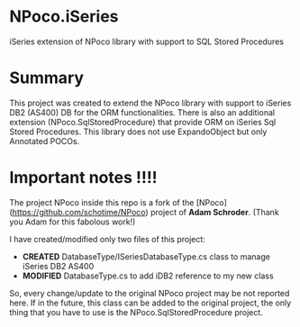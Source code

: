 # NPoco.iSeries
iSeries extension of NPoco library with support to SQL Stored Procedures

# Summary
This project was created to extend the NPoco library with support to iSeries DB2 (AS400) DB for the ORM
functionalities. 
There is also an additional extension (NPoco.SqlStoredProcedure) that provide ORM on iSeries Sql Stored Procedures.
This library does not use ExpandoObject but only Annotated POCOs. 

# Important notes !!!!
The project NPoco inside this repo is a fork of the [NPoco] (https://github.com/schotime/NPoco) project of **Adam Schroder**.
(Thank you Adam for this fabolous work!)

I have created/modified only two files of this project:
* **CREATED** DatabaseType/ISeriesDatabaseType.cs class to manage iSeries DB2 AS400
* **MODIFIED** DatabaseType.cs to add iDB2 reference to my new class

So, every change/update to the original NPoco project may be not reported here.
If in the future, this class can be added to the original project, the only thing that you have to use is
the NPoco.SqlStoredProcedure project.
